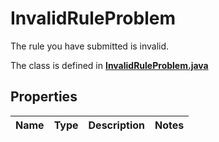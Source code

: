 

# InvalidRuleProblem

The rule you have submitted is invalid.

The class is defined in **[InvalidRuleProblem.java](../../src/main/java/example/micronaut/model/InvalidRuleProblem.java)**

## Properties

Name | Type | Description | Notes
------------ | ------------- | ------------- | -------------


